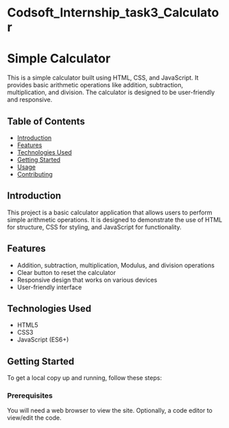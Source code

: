 # Codsoft_Internship_task3_Calculator

# Simple Calculator

This is a simple calculator built using HTML, CSS, and JavaScript. It provides basic arithmetic operations like addition, subtraction, multiplication, and division. The calculator is designed to be user-friendly and responsive.

## Table of Contents

- [Introduction](#introduction)
- [Features](#features)
- [Technologies Used](#technologies-used)
- [Getting Started](#getting-started)
- [Usage](#usage)
- [Contributing](#contributing)

## Introduction

This project is a basic calculator application that allows users to perform simple arithmetic operations. It is designed to demonstrate the use of HTML for structure, CSS for styling, and JavaScript for functionality.

## Features

- Addition, subtraction, multiplication, Modulus, and division operations
- Clear button to reset the calculator
- Responsive design that works on various devices
- User-friendly interface

## Technologies Used

- HTML5
- CSS3
- JavaScript (ES6+)

## Getting Started

To get a local copy up and running, follow these steps:

### Prerequisites

You will need a web browser to view the site. Optionally, a code editor to view/edit the code.


